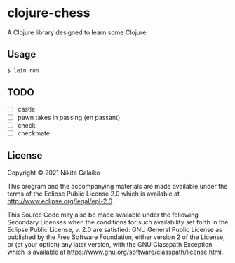 # clojure-chess

A Clojure library designed to learn some Clojure.

## Usage

```sh
$ lein run
```

## TODO

* [ ] castle
* [ ] pawn takes in passing (en passant)
* [ ] check
* [ ] checkmate

## License

Copyright © 2021 Nikita Galaiko

This program and the accompanying materials are made available under the
terms of the Eclipse Public License 2.0 which is available at
http://www.eclipse.org/legal/epl-2.0.

This Source Code may also be made available under the following Secondary
Licenses when the conditions for such availability set forth in the Eclipse
Public License, v. 2.0 are satisfied: GNU General Public License as published by
the Free Software Foundation, either version 2 of the License, or (at your
option) any later version, with the GNU Classpath Exception which is available
at https://www.gnu.org/software/classpath/license.html.
